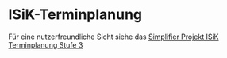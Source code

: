 # ISiK-Terminplanung

Für eine nutzerfreundliche Sicht siehe das [Simplifier Projekt ISiK Terminplanung Stufe 3](https://simplifier.net/isik-terminplanung-v3)
